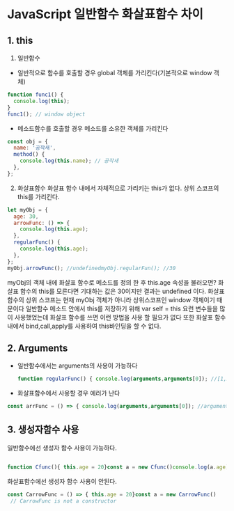 # JavaScript 일반함수 화살표함수 차이

## 1. this

1. 일반함수

- 일반적으로 함수를 호출할 경우 global 객체를 가리킨다(기본적으로 window 객체)

```js
function func1() {
  console.log(this);
}
func1(); // window object
```

- 메소드함수를 호출할 경우 메소드를 소유한 객체를 가리킨다

```js
const obj = {
  name: '공작새',
  method() {
    console.log(this.name); // 공작새
  },
};
```

2. 화살표함수
   화살표 함수 내에서 자체적으로 가리키는 this가 없다.
   상위 스코프의 this를 가리킨다.

```js
let myObj = {
  age: 30,
  arrowFunc: () => {
    console.log(this.age);
  },
  regularFunc() {
    console.log(this.age);
  },
};
myObj.arrowFunc(); //undefinedmyObj.regularFun(); //30
```

myObj의 객체 내에 화살표 함수로 메소드를 정의 한 후 this.age 속성을 불러오면? 화살표 함수의 this를 모른다면 기대하는 값은 30이지만 결과는 undefined 이다.
화살표함수의 상위 스코프는 현재 myObj 객체가 아니라 상위스코프인 window 객체이기 때문이다
일반함수 메소드 안에서 this를 저장하기 위해 var self = this 요런 변수들을 많이 사용했었는데 화살표 함수를 쓰면 이런 방법을 사용 할 필요가 없다
또한 화살표 함수내에서 bind,call,apply를 사용하여 this바인딩을 할 수 없다.

## 2. Arguments

- 일반함수에서는 arguments의 사용이 가능하다

  ```js
  function regularFunc() { console.log(arguments,arguments[0]); //[1,2,3],1}regularFunc(1,2,3)

  ```

- 화살표함수에서 사용할 경우 에러가 난다

```js
const arrFunc = () => { console.log(arguments,arguments[0]); //arguments is not defined}arrFunc(1,2,3)

```

## 3. 생성자함수 사용

일반함수에선 생성자 함수 사용이 가능하다.

```js

function Cfunc(){ this.age = 20}const a = new Cfunc()console.log(a.age)// 20
```

화살표함수에선 생성자 함수 사용이 안된다.

```js
const CarrowFunc = () => { this.age = 20}const a = new CarrowFunc()
 // CarrowFunc is not a constructor

```

